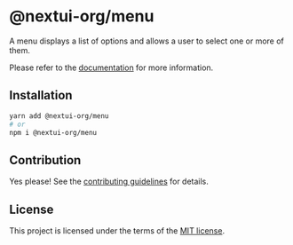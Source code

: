 # @nextui-org/menu

A menu displays a list of options and allows a user to select one or more of them.

Please refer to the [documentation](https://nextui.org/docs/components/menu) for more information.

## Installation

```sh
yarn add @nextui-org/menu
# or
npm i @nextui-org/menu
```

## Contribution

Yes please! See the
[contributing guidelines](https://github.com/nextui-org/nextui/blob/master/CONTRIBUTING.md)
for details.

## License

This project is licensed under the terms of the
[MIT license](https://github.com/nextui-org/nextui/blob/master/LICENSE).
